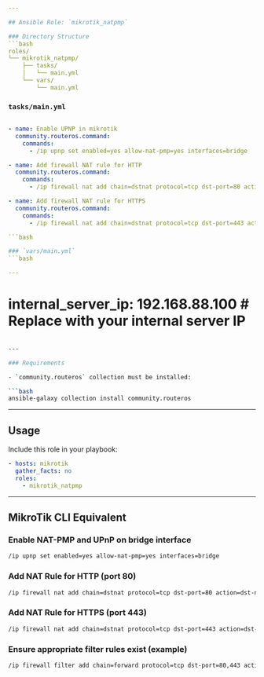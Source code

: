 ```yaml
---

## Ansible Role: `mikrotik_natpmp`

### Directory Structure
```bash
roles/
└── mikrotik_natpmp/
    ├── tasks/
    │   └── main.yml
    └── vars/
        └── main.yml
```

### `tasks/main.yml`
```yaml

- name: Enable UPNP in mikrotik
  community.routeros.command:
    commands:
      - /ip upnp set enabled=yes allow-nat-pmp=yes interfaces=bridge

- name: Add firewall NAT rule for HTTP
  community.routeros.command:
    commands:
      - /ip firewall nat add chain=dstnat protocol=tcp dst-port=80 action=dst-nat to-addresses={{ internal_server_ip }} to-ports=80

- name: Add firewall NAT rule for HTTPS
  community.routeros.command:
    commands:
      - /ip firewall nat add chain=dstnat protocol=tcp dst-port=443 action=dst-nat to-addresses={{ internal_server_ip }} to-ports=443

```bash

### `vars/main.yml`
```bash

---
```


# internal_server_ip: 192.168.88.100  # Replace with your internal server IP

```bash

---

### Requirements

- `community.routeros` collection must be installed:

```bash
ansible-galaxy collection install community.routeros
```

---

## Usage

Include this role in your playbook:

```yaml
- hosts: mikrotik
  gather_facts: no
  roles:
    - mikrotik_natpmp
```

---

## MikroTik CLI Equivalent

### Enable NAT-PMP and UPnP on bridge interface

```bash
/ip upnp set enabled=yes allow-nat-pmp=yes interfaces=bridge
```

### Add NAT Rule for HTTP (port 80)

```bash
/ip firewall nat add chain=dstnat protocol=tcp dst-port=80 action=dst-nat to-addresses=192.168.88.100 to-ports=80
```

### Add NAT Rule for HTTPS (port 443)

```bash
/ip firewall nat add chain=dstnat protocol=tcp dst-port=443 action=dst-nat to-addresses=192.168.88.100 to-ports=443
```

### Ensure appropriate filter rules exist (example)

```bash
/ip firewall filter add chain=forward protocol=tcp dst-port=80,443 action=accept
```
